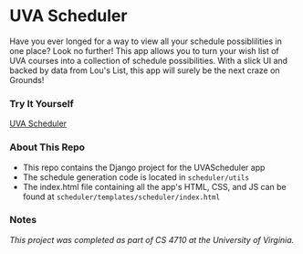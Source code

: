 # UVA Scheduler

Have you ever longed for a way to view all your schedule possiblilities in one place? Look no further! This app allows you to turn your wish list of UVA courses into a collection of schedule possibilities. With a slick UI and backed by data from Lou's List, this app will surely be the next craze on Grounds!

### Try It Yourself
[UVA Scheduler](https://uva-schedule-builder.herokuapp.com/scheduler)

### About This Repo
* This repo contains the Django project for the UVAScheduler app
* The schedule generation code is located in `scheduler/utils`
* The index.html file containing all the app's HTML, CSS, and JS can be found at `scheduler/templates/scheduler/index.html`

### Notes
*This project was completed as part of CS 4710 at the University of Virginia.*